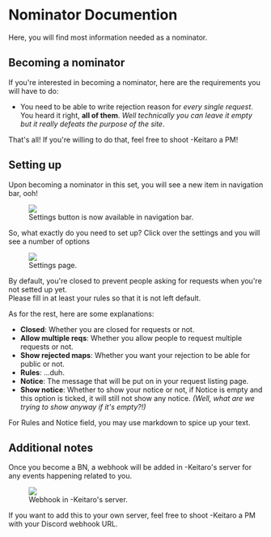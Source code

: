 # Nominator Documention

Here, you will find most information needed as a nominator.

## Becoming a nominator

If you're interested in becoming a nominator, here are the requirements you will have to do:

* You need to be able to write rejection reason for *every single request*. You heard it right, **all of them**. *Well technically you can leave it empty but it really defeats the purpose of the site*.

That's all! If you're willing to do that, feel free to shoot -Keitaro a PM!

## Setting up

Upon becoming a nominator in this set, you will see a new item in navigation bar, ooh!

<figure>
        <img src="https://d.rorre.xyz/VsWJFKofQ/chrome_16VlFIiGLd.png" />
        <figcaption>Settings button is now available in navigation bar.</figcaption>
</figure>

So, what exactly do you need to set up? Click over the settings and you will see a number of options

<figure>
        <img src="https://d.rorre.xyz/6qTEKhRJ2/chrome_4KIJZfCW23.png" />
        <figcaption>Settings page.</figcaption>
</figure>

By default, you're closed to prevent people asking for requests when you're not setted up yet.  
Please fill in at least your rules so that it is not left default.

As for the rest, here are some explanations:

* **Closed**: Whether you are closed for requests or not.
* **Allow multiple reqs**: Whether you allow people to request multiple requests or not.
* **Show rejected maps**: Whether you want your rejection to be able for public or not.
* **Rules**: ...duh.
* **Notice**: The message that will be put on in your request listing page.
* **Show notice**: Whether to show your notice or not, if Notice is empty and this option is ticked, it will still not show any notice. *(Well, what are we trying to show anyway if it's empty?!)*

For Rules and Notice field, you may use markdown to spice up your text.

## Additional notes

Once you become a BN, a webhook will be added in -Keitaro's server for any events happening related to you.

<figure>
        <img src="https://d.rorre.xyz/DI5PSsfZ0/Discord_BIm9QaYjTb.png" />
        <figcaption>Webhook in -Keitaro's server.</figcaption>
</figure>

If you want to add this to your own server, feel free to shoot -Keitaro a PM with your Discord webhook URL.